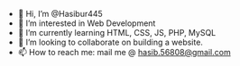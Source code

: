 - 👋 Hi, I’m @Hasibur445
- 👀 I’m interested in Web Development
- 🌱 I’m currently learning HTML, CSS, JS, PHP, MySQL
- 💞️ I’m looking to collaborate on building a website.
- 📫 How to reach me: mail me @ hasib.56808@gmail.com

<!---
Hasibur445/Hasibur445 is a ✨ special ✨ repository because its `README.md` (this file) appears on your GitHub profile.
You can click the Preview link to take a look at your changes.
--->
